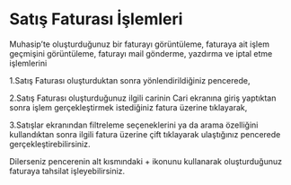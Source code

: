 # Satış Faturası İşlemleri

Muhasip’te oluşturduğunuz bir faturayı görüntüleme, faturaya ait işlem geçmişini görüntüleme, faturayı mail gönderme, yazdırma ve iptal etme işlemlerini&#x20;

1.Satış Faturası oluşturduktan sonra yönlendirildiğiniz pencerede,

2.Satış Faturası oluşturduğunuz ilgili carinin Cari ekranına giriş yaptıktan sonra işlem gerçekleştirmek istediğiniz fatura üzerine tıklayarak,

3.Satışlar ekranından filtreleme seçeneklerini ya da arama özelliğini kullandıktan sonra ilgili fatura üzerine çift tıklayarak ulaştığınız pencerede gerçekleştirebilirsiniz.&#x20;

Dilerseniz pencerenin alt kısmındaki + ikonunu kullanarak oluşturduğunuz faturaya tahsilat işleyebilirsiniz.&#x20;

&#x20;
